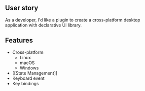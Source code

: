 ## User story
As a developer, I'd like a plugin to create a cross-platform desktop application with declarative UI library.

## Features
- Cross-platform
	- Linux
	- macOS
	- Windows
- [[State Management]]
- Keyboard event
- Key bindings

